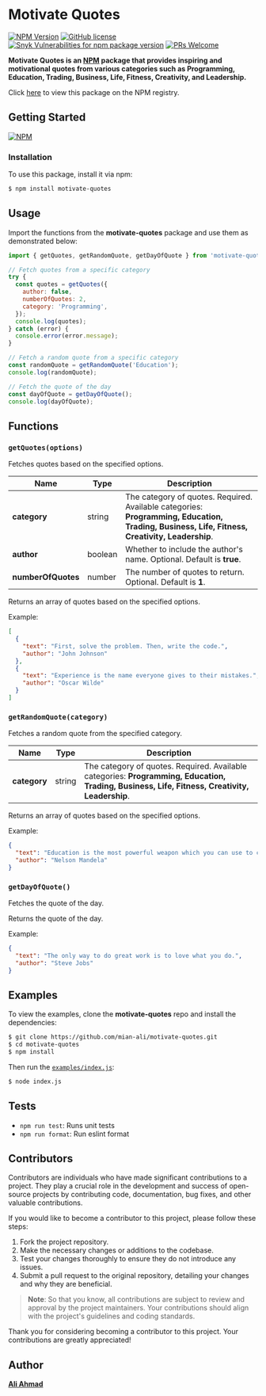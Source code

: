 # Motivate Quotes

[![NPM Version](http://img.shields.io/npm/v/motivate-quotes.svg?style=flat&logo=npm)](https://www.npmjs.org/package/motivate-quotes)
[![GitHub license](https://img.shields.io/github/license/mian-ali/motivate-quotes.svg?style=flat&logo=github)](https://github.com/mian-ali/motivate-quotes/blob/publish/LICENSE)
[![Snyk Vulnerabilities for npm package version](https://img.shields.io/snyk/vulnerabilities/npm/motivate-quotes.svg?color=9cf&logo=snyk)](https://www.npmjs.com/package/motivate-quotes)
[![PRs Welcome](https://img.shields.io/badge/PRs-welcome-brightgreen.svg?style=flat&logo=github)](https://github.com/mian-ali/motivate-quotes/pulls)


**Motivate Quotes is an [NPM](https://www.npmjs.com/package/motivate-quotes) package that provides inspiring and motivational quotes from various categories such as Programming, Education, Trading, Business, Life, Fitness, Creativity, and Leadership.**

Click [here](https://www.npmjs.com/package/motivate-quotes) to view this package on the NPM registry.

## Getting Started

[![NPM](https://nodei.co/npm/motivate-quotes.png?compact=true)](https://nodei.co/npm/motivate-quotes/)

### Installation

To use this package, install it via npm:

```bash
$ npm install motivate-quotes

```

## Usage

Import the functions from the **motivate-quotes** package and use them as demonstrated below:

```js
import { getQuotes, getRandomQuote, getDayOfQuote } from 'motivate-quotes';

// Fetch quotes from a specific category
try {
  const quotes = getQuotes({
    author: false,
    numberOfQuotes: 2,
    category: 'Programming',
  });
  console.log(quotes);
} catch (error) {
  console.error(error.message);
}

// Fetch a random quote from a specific category
const randomQuote = getRandomQuote('Education');
console.log(randomQuote);

// Fetch the quote of the day
const dayOfQuote = getDayOfQuote();
console.log(dayOfQuote);
```

## Functions

### `getQuotes(options)`

Fetches quotes based on the specified options.


| Name             | Type     | Description                                                                                      |
|------------------|----------|--------------------------------------------------------------------------------------------------|
| **category**     | string   | The category of quotes. Required. Available categories: **Programming, Education, Trading, Business, Life, Fitness, Creativity, Leadership**. |
| **author**       | boolean  | Whether to include the author's name. Optional. Default is **true**.                              |
| **numberOfQuotes** | number  | The number of quotes to return. Optional. Default is **1**.                                       | 


Returns an array of quotes based on the specified options.

Example:

```json
[
  {
    "text": "First, solve the problem. Then, write the code.",
    "author": "John Johnson"
  },
  {
    "text": "Experience is the name everyone gives to their mistakes.",
    "author": "Oscar Wilde"
  }
]
```

### `getRandomQuote(category)`

Fetches a random quote from the specified category.

| Name             | Type     | Description                                                                                      |
|------------------|----------|--------------------------------------------------------------------------------------------------|
| **category**     | string   | The category of quotes. Required. Available categories: **Programming, Education, Trading, Business, Life, Fitness, Creativity, Leadership**. | 


Returns an array of quotes based on the specified options.

Example:

```json
{
  "text": "Education is the most powerful weapon which you can use to change the world.",
  "author": "Nelson Mandela"
}
```

### `getDayOfQuote()`

Fetches the quote of the day.

Returns the quote of the day.

Example:

```json
{
  "text": "The only way to do great work is to love what you do.",
  "author": "Steve Jobs"
}
```

## Examples

To view the examples, clone the **motivate-quotes** repo and install the dependencies:

```bash
$ git clone https://github.com/mian-ali/motivate-quotes.git
$ cd motivate-quotes
$ npm install
```

Then run the [`examples/index.js`](./examples/index.js):

```bash
$ node index.js
```

## Tests

- `npm run test`: Runs unit tests
- `npm run format`: Run eslint format

## Contributors

Contributors are individuals who have made significant contributions to a project. They play a crucial role in the development and success of open-source projects by contributing code, documentation, bug fixes, and other valuable contributions.

If you would like to become a contributor to this project, please follow these steps:

1. Fork the project repository.
2. Make the necessary changes or additions to the codebase.
3. Test your changes thoroughly to ensure they do not introduce any issues.
4. Submit a pull request to the original repository, detailing your changes and why they are beneficial.

> **Note**: So that you know, all contributions are subject to review and approval by the project maintainers. Your contributions should align with the project's guidelines and coding standards.

Thank you for considering becoming a contributor to this project. Your contributions are greatly appreciated!


## Author

**[Ali Ahmad](https://aliahmad.co)**

